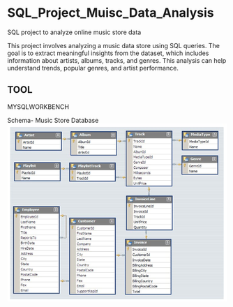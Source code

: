 # SQL_Project_Muisc_Data_Analysis
SQL project to analyze online music store data

This project involves analyzing a music data store using SQL queries. The goal is to extract meaningful insights from the dataset, which includes information about artists, albums, tracks, and genres. This analysis can help understand trends, popular genres, and artist performance. 

## TOOL 
MYSQLWORKBENCH

Schema- Music Store Database
![MusicDatabaseSchema](schema.jpeg)
